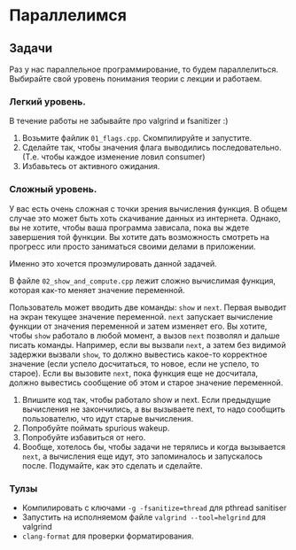 # Параллелимся

## Задачи

Раз у нас параллельное программирование, то будем параллелиться. Выбирайте свой уровень понимания теории с лекции и работаем.

### Легкий уровень.

В течение работы не забывайте про valgrind и fsanitizer :)

1. Возьмите файлик `01_flags.cpp`. Скомпилируйте и запустите.
2. Сделайте так, чтобы значения флага выводились последовательно. (Т.е. чтобы каждое изменение ловил consumer)
3. Избавьтесь от активного ожидания.

### Сложный уровень.

У вас есть очень сложная с точки зрения вычисления функция. В общем случае это может быть хоть скачивание данных из интернета. Однако, вы не хотите, чтобы ваша программа зависала, пока вы ждете завершения той функции. Вы хотите дать возможность смотреть на прогресс или просто заниматься своими делами в приложении.

Именно это хочется проэмулировать данной задачей. 

В файле `02_show_and_compute.cpp` лежит сложно вычислимая функция, которая как-то меняет значение переменной.

Пользователь может вводить две команды: `show` и `next`. Первая выводит на экран текущее значение переменной. `next` запускает вычисление функции от значения переменной и затем изменяет его. Вы хотите, чтобы `show` работало в любой момент, а вызов `next` позволял и дальше писать команды. Например, если вы вызвали `next`, а затем без видимой задержки вызвали `show`, то должно вывестись какое-то корректное значение (если успело досчитаться, то новое, если не успело, то старое). Если вы вызовите `next`, пока функция еще не досчитала, должно вывестись сообщение об этом и старое значение переменной.

1. Впишите код так, чтобы работало show и next. Если предыдущие вычисления не закончились, а вы вызываете next, то надо сообщить пользователю, что идут старые вычисления.
2. Попробуйте поймать spurious wakeup.
3. Попробуйте избавиться от него.
4. Вообще, хотелось бы, чтобы задачи не терялись и когда вызывается `next`, а вычисления еще идут, это запоминалось и запускалось после. Подумайте, как это сделать и сделайте.

### Тулзы
* Компилировать с ключами `-g -fsanitize=thread` для pthread sanitiser
* Запустить на исполняемом файле `valgrind --tool=helgrind` для valgrind
* `clang-format` для проверки форматирования.

